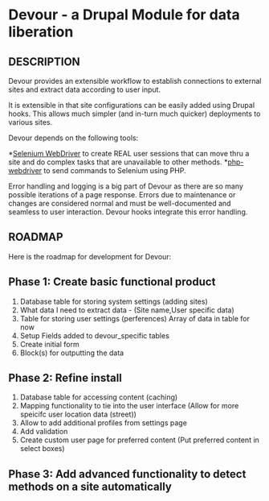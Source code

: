 Devour - a Drupal Module for data liberation
============================================

##  DESCRIPTION
Devour provides an extensible workflow to establish connections to external sites and extract data according to user input. 

It is extensible in that site configurations can be easily added using Drupal hooks. This allows much simpler (and in-turn much quicker) deployments to various sites. 

Devour depends on the following tools:

*[Selenium WebDriver](http://docs.seleniumhq.org) to create REAL user sessions that can move thru a site and do complex tasks that are unavailable to other methods. 
*[php-webdriver](https://github.com/php-webdriver) to send commands to Selenium using PHP.

Error handling and logging is a big part of Devour as there are so many possible iterations of a page response. Errors due to maintenance or changes are considered normal and must be well-documented and seamless to user interaction. Devour hooks integrate this error handling.



## ROADMAP

Here is the roadmap for development for Devour:

## Phase 1: Create basic functional product
1. Database table for storing system settings (adding sites)
2. What data I need to extract data - (Site name,User specific data)
3. Table for storing user settings (perferences) Array of data in table for now
4. Setup Fields added to devour_specific tables
5. Create initial form												
6. Block(s) for outputting the data
		
## Phase 2: Refine install
1. Database table for accessing content (caching)
2. Mapping functionality to tie into the user interface (Allow for more speicifc user location data (street))
3. Allow to add additional profiles from settings page
4. Add validation
5. Create custom user page for preferred content (Put preferred content in select boxes)
		 	
## Phase 3: Add advanced functionality to detect methods on a site automatically
